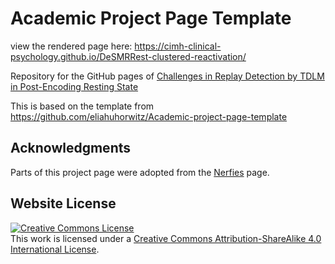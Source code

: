 # Academic Project Page Template

view the rendered page here: https://cimh-clinical-psychology.github.io/DeSMRRest-clustered-reactivation/

Repository for the GitHub pages of [Challenges in Replay Detection by TDLM in Post-Encoding Resting State](https://cimh-clinical-psychology.github.io/DeSMRRest-clustered-reactivation/)

This is based on the template from https://github.com/eliahuhorwitz/Academic-project-page-template

## Acknowledgments
Parts of this project page were adopted from the [Nerfies](https://nerfies.github.io/) page.

## Website License
<a rel="license" href="http://creativecommons.org/licenses/by-sa/4.0/"><img alt="Creative Commons License" style="border-width:0" src="https://i.creativecommons.org/l/by-sa/4.0/88x31.png" /></a><br />This work is licensed under a <a rel="license" href="http://creativecommons.org/licenses/by-sa/4.0/">Creative Commons Attribution-ShareAlike 4.0 International License</a>.
